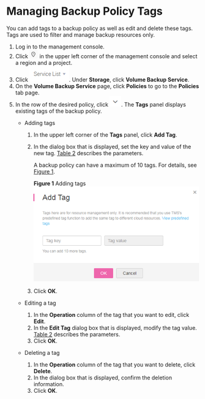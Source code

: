 # Managing Backup Policy Tags<a name="EN-US_TOPIC_0112805387"></a>

You can add tags to a backup policy as well as edit and delete these tags. Tags are used to filter and manage backup resources only.

1.  Log in to the management console.
2.  Click  ![](figures/icon-region.png)  in the upper left corner of the management console and select a region and a project.
3.  Click  ![](figures/service-list.png). Under  **Storage**, click  **Volume Backup Service**.
4.  On the  **Volume Backup Service**  page, click  **Policies**  to go to the  **Policies**  tab page.
5.  In the row of the desired policy, click  ![](figures/icon-down.png). The  **Tags**  panel displays existing tags of the backup policy.
    -   Adding tags
        1.  In the upper left corner of the  **Tags**  panel, click  **Add Tag**.
        2.  In the dialog box that is displayed, set the key and value of the new tag.  [Table 2](creating-a-backup-policy.md#table1499463312)  describes the parameters.

            A backup policy can have a maximum of 10 tags. For details, see  [Figure 1](#fig0106181012912).

            **Figure  1**  Adding tags<a name="fig0106181012912"></a>  
            ![](figures/adding-tags-5.png "adding-tags-5")

        3.  Click  **OK**.

    -   Editing a tag
        1.  In the  **Operation**  column of the tag that you want to edit, click  **Edit**.
        2.  In the  **Edit Tag**  dialog box that is displayed, modify the tag value.  [Table 2](creating-a-backup-policy.md#table1499463312)  describes the parameters.
        3.  Click  **OK**.

    -   Deleting a tag
        1.  In the  **Operation**  column of the tag that you want to delete, click  **Delete**.
        2.  In the dialog box that is displayed, confirm the deletion information.
        3.  Click  **OK**.




